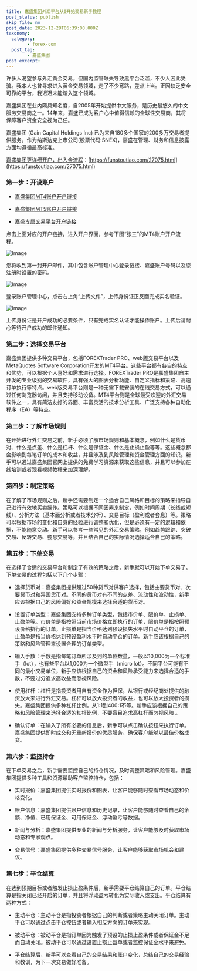 ```yaml
---
title: 嘉盛集团外汇平台从0开始交易新手教程
post_status: publish
skip_file: no
post_date: 2023-12-29T06:39:00.000Z
taxonomy:
  category:
        - forex-com
  post_tag:
        - 嘉盛集团
post_excerpt: 
---
```

许多人渴望参与外汇黄金交易，但国内监管缺失导致黑平台泛滥，不少人因此受骗。我本人也曾寻求进入黄金交易领域，走了不少弯路，差点上当。正因缺乏安全可靠的平台，我迟迟未能踏入这个领域。

嘉盛集团在业内颇具知名度，自2005年开始提供中文服务，是历史最悠久的中文服务交易商之一。14年来，嘉盛已成为客户心中值得信赖的全球性交易商，其将保障客户资金安全视为己任。

嘉盛集团 (Gain Capital Holdings Inc) 已为来自180多个国家的200多万交易者提供服务。作为纳斯达克上市公司(股票代码:SNEX)，嘉盛在管理、财务和信息披露方面均遵循最高标准。

[嘉盛集团更详细开户，出入金流程](https://funstoutiao.com/27075.html)：[https://funstoutiao.com/27075.html](https://funstoutiao.com/27075.html)

### 第一步：开设账户

* [嘉盛集团MT4账户开户链接](https://s.ssgg.net/jsmt4)

* [嘉盛集团MT5账户开户链接](https://s.ssgg.net/jsmt5)

* [嘉盛专属交易平台开户链接](https://s.ssgg.net/js)

点击上面对应的开户链接，进入开户界面，参考下图“张三”的MT4账户开户流程。

![Image](https://prod-files-secure.s3.us-west-2.amazonaws.com/39ed1227-6d7d-4570-be36-9ccd4a2c4241/7a167aea-686b-400d-af59-4e18eb607a40/640.png?X-Amz-Algorithm=AWS4-HMAC-SHA256&X-Amz-Content-Sha256=UNSIGNED-PAYLOAD&X-Amz-Credential=ASIAZI2LB466XK7ROZQW%2F20250510%2Fus-west-2%2Fs3%2Faws4_request&X-Amz-Date=20250510T161311Z&X-Amz-Expires=3600&X-Amz-Security-Token=IQoJb3JpZ2luX2VjEP7%2F%2F%2F%2F%2F%2F%2F%2F%2F%2FwEaCXVzLXdlc3QtMiJIMEYCIQCg02s0WocZYBRm9VbVxntSk%2FyngwarjJtq%2BCGj53M9NQIhANNs9bbPpAX07746%2Bz1rJJrjBKAIy%2Fvizb0VclIIRSO0KogECKf%2F%2F%2F%2F%2F%2F%2F%2F%2F%2FwEQABoMNjM3NDIzMTgzODA1Igx39C0nKMYPKbr1Ve8q3AOyphDOdzwUEf0eZg1g9%2F4wAX212vBrzCKnpmOYJpsHd1ZRq1MBdeH6Lfym57a1l%2B%2FMeW660zP78p3GfREjX4uND67H2ejSJXFi9pDqd%2FGPjWY7CnmCa6X11mlgtEXlzYk7zUvyzvuhom9jZVWIteRCfTfrUM75kzSLGiFT3wUplFwynNTS%2B%2BNNwJAQ1c6uThLn2JkAxyacIVTItJlWMn%2BlJqFf439KTOC%2FjQWCkOCMW70EvBlsbxlD9Xq5oMT6yEldF26C9Ut5%2B2x7bZueXQpvkln%2Fnogxi6OxmldguAElW1xkP7XiuM9dbHGYTlId0pqOzC82qEGAQcvlC401Hn4cXWk4NkWKY7EKas5kFe8nTsq6S5y4f7nPlRWV12OkzFEIfKtz93BcME2VlcVvMboe6rB4tw7H8o19uA59yZL2PtC%2BufYbjRzemfarexAtejbYSGZ%2FEKcOPhMUOjFxxwMWFvlhJjiDcW2tLUVPOiSo30Dovn72W0%2Fl7V3w27V%2BG8sLDcj7l5bp6zU9R6hqhcMa4CMq3yIUXGIO%2FwO%2B4Npy2AJHGSe3MT%2BgKtdUVNcvEz3FnVUwk4%2Fie%2FMh0bQxuOJFpI6D%2F63iA8ajMEe01dFZvS0hG%2FLjgSkIDa0pzDDis%2F3ABjqkAVDGRrggn3ySbtKAJRioCvSpKoWjLxckkPKqMFeFliydXzR0QGiJD5eFIsh1JgNAF1tVv%2B5XtanvS5Ht59%2BuEn%2FSmwNU8MbyJn1SovC4iNf4ztG1C%2FIZr4J1TACkpMENJhlYJTloZfYh9HrHdAwBHgkVt5Cw8SFxnWeXooulrzLZFQ%2F1NxlhvtnXS34gqmp5jetTyH21%2B8omIBzZUOvIVGMhSU0o&X-Amz-Signature=90e8667ae3a22350300516978866382904f4c90ab95f3eb49ad274a90aff8352&X-Amz-SignedHeaders=host&x-id=GetObject)

您将收到第一封开户邮件，其中包含账户管理中心登录链接、嘉盛账户号码以及您注册时设置的密码。

![Image](https://prod-files-secure.s3.us-west-2.amazonaws.com/39ed1227-6d7d-4570-be36-9ccd4a2c4241/eaa1c6b3-2877-4284-a0e1-530e222c27fb/image.png?X-Amz-Algorithm=AWS4-HMAC-SHA256&X-Amz-Content-Sha256=UNSIGNED-PAYLOAD&X-Amz-Credential=ASIAZI2LB466XK7ROZQW%2F20250510%2Fus-west-2%2Fs3%2Faws4_request&X-Amz-Date=20250510T161311Z&X-Amz-Expires=3600&X-Amz-Security-Token=IQoJb3JpZ2luX2VjEP7%2F%2F%2F%2F%2F%2F%2F%2F%2F%2FwEaCXVzLXdlc3QtMiJIMEYCIQCg02s0WocZYBRm9VbVxntSk%2FyngwarjJtq%2BCGj53M9NQIhANNs9bbPpAX07746%2Bz1rJJrjBKAIy%2Fvizb0VclIIRSO0KogECKf%2F%2F%2F%2F%2F%2F%2F%2F%2F%2FwEQABoMNjM3NDIzMTgzODA1Igx39C0nKMYPKbr1Ve8q3AOyphDOdzwUEf0eZg1g9%2F4wAX212vBrzCKnpmOYJpsHd1ZRq1MBdeH6Lfym57a1l%2B%2FMeW660zP78p3GfREjX4uND67H2ejSJXFi9pDqd%2FGPjWY7CnmCa6X11mlgtEXlzYk7zUvyzvuhom9jZVWIteRCfTfrUM75kzSLGiFT3wUplFwynNTS%2B%2BNNwJAQ1c6uThLn2JkAxyacIVTItJlWMn%2BlJqFf439KTOC%2FjQWCkOCMW70EvBlsbxlD9Xq5oMT6yEldF26C9Ut5%2B2x7bZueXQpvkln%2Fnogxi6OxmldguAElW1xkP7XiuM9dbHGYTlId0pqOzC82qEGAQcvlC401Hn4cXWk4NkWKY7EKas5kFe8nTsq6S5y4f7nPlRWV12OkzFEIfKtz93BcME2VlcVvMboe6rB4tw7H8o19uA59yZL2PtC%2BufYbjRzemfarexAtejbYSGZ%2FEKcOPhMUOjFxxwMWFvlhJjiDcW2tLUVPOiSo30Dovn72W0%2Fl7V3w27V%2BG8sLDcj7l5bp6zU9R6hqhcMa4CMq3yIUXGIO%2FwO%2B4Npy2AJHGSe3MT%2BgKtdUVNcvEz3FnVUwk4%2Fie%2FMh0bQxuOJFpI6D%2F63iA8ajMEe01dFZvS0hG%2FLjgSkIDa0pzDDis%2F3ABjqkAVDGRrggn3ySbtKAJRioCvSpKoWjLxckkPKqMFeFliydXzR0QGiJD5eFIsh1JgNAF1tVv%2B5XtanvS5Ht59%2BuEn%2FSmwNU8MbyJn1SovC4iNf4ztG1C%2FIZr4J1TACkpMENJhlYJTloZfYh9HrHdAwBHgkVt5Cw8SFxnWeXooulrzLZFQ%2F1NxlhvtnXS34gqmp5jetTyH21%2B8omIBzZUOvIVGMhSU0o&X-Amz-Signature=dd97771bbd11e58f3081657bc4bd2d0adb555c90cfd782760395f10ad0de42a0&X-Amz-SignedHeaders=host&x-id=GetObject)

登录账户管理中心，点击右上角“上传文件”，上传身份证正反面完成实名验证。

![Image](https://prod-files-secure.s3.us-west-2.amazonaws.com/39ed1227-6d7d-4570-be36-9ccd4a2c4241/54090639-09fc-46b4-a135-e0289f707147/image.png?X-Amz-Algorithm=AWS4-HMAC-SHA256&X-Amz-Content-Sha256=UNSIGNED-PAYLOAD&X-Amz-Credential=ASIAZI2LB466XK7ROZQW%2F20250510%2Fus-west-2%2Fs3%2Faws4_request&X-Amz-Date=20250510T161311Z&X-Amz-Expires=3600&X-Amz-Security-Token=IQoJb3JpZ2luX2VjEP7%2F%2F%2F%2F%2F%2F%2F%2F%2F%2FwEaCXVzLXdlc3QtMiJIMEYCIQCg02s0WocZYBRm9VbVxntSk%2FyngwarjJtq%2BCGj53M9NQIhANNs9bbPpAX07746%2Bz1rJJrjBKAIy%2Fvizb0VclIIRSO0KogECKf%2F%2F%2F%2F%2F%2F%2F%2F%2F%2FwEQABoMNjM3NDIzMTgzODA1Igx39C0nKMYPKbr1Ve8q3AOyphDOdzwUEf0eZg1g9%2F4wAX212vBrzCKnpmOYJpsHd1ZRq1MBdeH6Lfym57a1l%2B%2FMeW660zP78p3GfREjX4uND67H2ejSJXFi9pDqd%2FGPjWY7CnmCa6X11mlgtEXlzYk7zUvyzvuhom9jZVWIteRCfTfrUM75kzSLGiFT3wUplFwynNTS%2B%2BNNwJAQ1c6uThLn2JkAxyacIVTItJlWMn%2BlJqFf439KTOC%2FjQWCkOCMW70EvBlsbxlD9Xq5oMT6yEldF26C9Ut5%2B2x7bZueXQpvkln%2Fnogxi6OxmldguAElW1xkP7XiuM9dbHGYTlId0pqOzC82qEGAQcvlC401Hn4cXWk4NkWKY7EKas5kFe8nTsq6S5y4f7nPlRWV12OkzFEIfKtz93BcME2VlcVvMboe6rB4tw7H8o19uA59yZL2PtC%2BufYbjRzemfarexAtejbYSGZ%2FEKcOPhMUOjFxxwMWFvlhJjiDcW2tLUVPOiSo30Dovn72W0%2Fl7V3w27V%2BG8sLDcj7l5bp6zU9R6hqhcMa4CMq3yIUXGIO%2FwO%2B4Npy2AJHGSe3MT%2BgKtdUVNcvEz3FnVUwk4%2Fie%2FMh0bQxuOJFpI6D%2F63iA8ajMEe01dFZvS0hG%2FLjgSkIDa0pzDDis%2F3ABjqkAVDGRrggn3ySbtKAJRioCvSpKoWjLxckkPKqMFeFliydXzR0QGiJD5eFIsh1JgNAF1tVv%2B5XtanvS5Ht59%2BuEn%2FSmwNU8MbyJn1SovC4iNf4ztG1C%2FIZr4J1TACkpMENJhlYJTloZfYh9HrHdAwBHgkVt5Cw8SFxnWeXooulrzLZFQ%2F1NxlhvtnXS34gqmp5jetTyH21%2B8omIBzZUOvIVGMhSU0o&X-Amz-Signature=efd35eafedfa80a4eb63ee7d3569c7fc4adf73c732aa532912b86f07e6aa16d3&X-Amz-SignedHeaders=host&x-id=GetObject)

上传身份证是开户成功的必要条件，只有完成实名认证才能操作账户。上传后请耐心等待开户成功的邮件通知。

### 第二步：选择交易平台

嘉盛集团提供多种交易平台，包括FOREXTrader PRO、web版交易平台以及MetaQuotes Software Corporation开发的MT4平台。这些平台都有各自的特点和优势，可以根据个人喜好和需求进行选择。FOREXTrader PRO是嘉盛集团自主开发的专业级别的交易软件，具有强大的图表分析功能、自定义指标和策略、高速订单执行等特点。web版交易平台则是一种无需下载安装的在线交易方式，可以通过任何浏览器访问，并且支持移动设备。MT4平台则是全球最受欢迎的外汇交易软件之一，具有简洁友好的界面、丰富灵活的技术分析工具、广泛支持各种自动化程序（EA）等特点。

### 第三步：了解市场规则

在开始进行外汇交易之前，新手必须了解市场规则和基本概念，例如什么是货币对、什么是点差、什么是杠杆、什么是保证金、什么是止损止盈等等。这些概念都会影响到每笔订单的成本和收益，并且涉及到风险管理和资金管理方面的知识。新手可以通过嘉盛集团官网上提供的免费学习资源来获取这些信息，并且可以参加在线培训或者观看视频教程来加深理解。

### 第四步：制定策略

在了解了市场规则之后，新手还需要制定一个适合自己风格和目标的策略来指导自己进行有效地买卖操作。策略可以根据不同因素来制定，例如时间周期（长线或短线）、分析方法（基本面分析或者技术分析）、交易目标（盈利或者套息）等。策略可以根据市场的变化和自身的经验进行调整和优化，但是必须有一定的逻辑和依据，不能随意变动。新手可以参考一些常见的外汇交易策略，例如趋势跟踪、突破交易、反转交易、套息交易等，并且结合自己的实际情况选择适合自己的策略。

### 第五步：下单交易

在选择了合适的交易平台和制定了有效的策略之后，新手就可以开始下单交易了。下单交易的过程包括以下几个步骤：

* 选择货币对：嘉盛集团提供超过50种货币对供客户选择，包括主要货币对、次要货币对和异国货币对。不同的货币对有不同的点差、流动性和波动性，新手应该根据自己的风险偏好和资金规模来选择合适的货币对。

* 设置订单类型：嘉盛集团支持多种订单类型，包括市价单、限价单、止损单、止盈单等。市价单是指按照当前市场价格立即执行的订单，限价单是指按照预设价格执行的订单，止损单是指当价格达到预设损失水平时自动平仓的订单，止盈单是指当价格达到预设盈利水平时自动平仓的订单。新手应该根据自己的策略和风险管理来设置合理的订单类型。

* 输入手数：手数是指每笔订单所涉及到的单位数量，一般以10,000为一个标准手（lot），也有些平台以1,000为一个微型手（micro lot）。不同平台可能有不同的最小交易单位，新手应该根据自己的资金和风险承受能力来选择合适的手数，不要过分追求高收益而忽视风险。

* 使用杠杆：杠杆是指投资者用自有资金作为担保，从银行或经纪商处提供的融资放大来进行外汇交易。杠杆可以放大投资者的收益，也可以放大投资者的损失。嘉盛集团提供多种杠杆比例，从1:1到400:1不等。新手应该根据自己的策略和风险管理来选择合适的杠杆比例，不要盲目追求高杠杆而忽视风险 。

* 确认订单：在输入了所有必要的信息后，新手可以点击确认按钮来执行订单。嘉盛集团提供即时成交和无重新报价的优质服务，确保客户能够以最佳价格成交。

### 第六步：监控持仓

在下单交易之后，新手需要监控自己的持仓情况，及时调整策略和风险管理。嘉盛集团提供多种工具和资源帮助客户监控持仓，包括：

* 实时报价：嘉盛集团提供实时报价和图表，让客户能够随时查看市场动态和价格变化。

* 账户信息：嘉盛集团提供账户信息和历史记录，让客户能够随时查看自己的余额、净值、已用保证金、可用保证金、浮动盈亏等数据。

* 新闻与分析：嘉盛集团提供专业的新闻与分析服务，让客户能够及时获取市场动态和专家观点。

* 交易信号：嘉盛集团提供多种交易信号服务，让客户能够获取市场机会和建议。

### 第七步：平仓结算

在达到预期目标或者触发止损止盈条件后，新手需要平仓结算自己的订单。平仓结算是指关闭已经开启的订单，并且将浮动盈亏转化为实际收入或支出。平仓结算有两种方式：

* 主动平仓：主动平仓是指投资者根据自己的判断或者策略主动关闭订单。主动平仓可以通过点击平仓按钮或者输入相反方向的订单来实现。

* 被动平仓：被动平仓是指订单因为触发了预设的止损止盈条件或者保证金不足而自动关闭。被动平仓可以通过设置止损止盈单或者监控保证金水平来避免。

* 平仓结算后，新手可以查看自己的交易结果和账户变化，总结自己的交易经验和教训，为下一次交易做好准备。